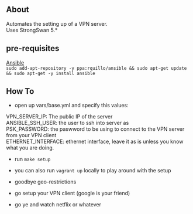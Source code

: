 ## About

Automates the setting up of a VPN server.     
Uses StrongSwan 5.*       


## pre-requisites
[Ansible](http://www.ansible.com/)      
`sudo add-apt-repository -y ppa:rquillo/ansible && sudo apt-get update && sudo apt-get -y install ansible`

## How To

* open up vars/base.yml and specify this values:      

VPN_SERVER_IP: The public IP of the server      
ANSIBLE_SSH_USER: the user to ssh into server as       
PSK_PASSWORD: the paswword to be using to connect to the VPN server from your VPN client       
ETHERNET_INTERFACE: ethernet interface, leave it as is unless you know what you are doing.

* run `make setup`

* you can also run `vagrant up` locally to play around with the setup

* goodbye geo-restrictions

* go setup your VPN client (google is your friend)

* go ye and watch netflix or whatever